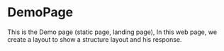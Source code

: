 # DemoPage
This is the Demo page (static page, landing page), In this web page, we create a layout to show a structure layout and his response. 
